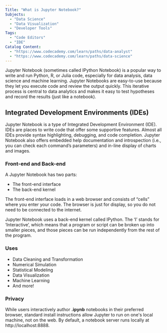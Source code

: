 ```yaml
---
Title: "What is Jupyter Notebook?"
Subjects:
  - "Data Science"
  - "Data Visualization"
  - "Developer Tools"
Tags:
  - "Code Editors"
  - "IDE"
Catalog Content:
  - "https://www.codecademy.com/learn/paths/data-analyst"
  - "https://www.codecademy.com/learn/paths/data-science"
---
```


Jupyter Notebook (sometimes called IPython Notebook) is a popular way to write and run Python, R, or Julia code, especially for data analysis, data science and machine learning. Jupyter Notebooks are easy-to-use because they let you execute code and review the output quickly. This iterative process is central to data analytics and makes it easy to test hypotheses and record the results (just like a notebook).

## Integrated Development Environments (IDEs)

Jupyter Notebook is a type of Integrated Development Environment (IDE). IDEs are places to write code that offer some supportive features. Almost all IDEs provide syntax highlighting, debugging, and code completion. Jupyter Notebook also offers embedded help documentation and introspection (i.e., you can check each command’s parameters) and in-line display of charts and images.

### Front-end and Back-end

A Jupyter Notebook has two parts:

- The front-end interface
- The back-end kernel

The front-end interface loads in a web browser and consists of “cells” where you enter your code. The browser is just for display, so you do not need to be connected to the internet.

Jupyter Notebook uses a back-end kernel called IPython. The ‘I’ stands for ‘Interactive’, which means that a program or script can be broken up into smaller pieces, and those pieces can be run independently from the rest of the program.

### Uses

 - Data Cleaning and Transformation
 - Numerical Simulation
 - Statistical Modeling
 - Data Visualization
 - Machine Learning
 - And more!

### Privacy

While users interactively author **.ipynb** notebooks in their preferred browser, standard install instructions allow Jupyter to run on one's local machine, not on the web. By default, a notebook server runs locally at http://localhost:8888.
